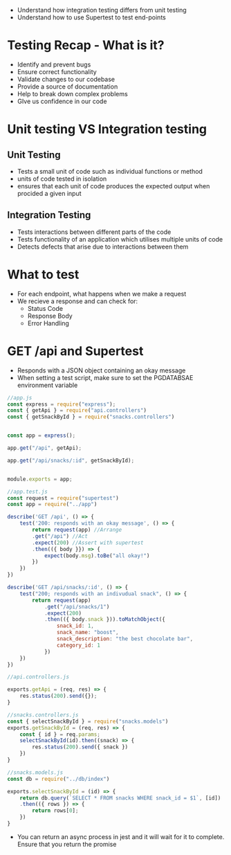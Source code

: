 - Understand how integration testing differs from unit testing
- Understand how to use Supertest to test end-points

# Testing Recap - What is it?
- Identify and prevent bugs
- Ensure correct functionality
- Validate changes to our codebase
- Provide a source of documentation
- Help to break down complex problems
- GIve us confidence in our code

# Unit testing VS Integration testing
## Unit Testing
- Tests a small unit of code such as individual functions or method
- units of code tested in isolation
- ensures that each unit of code produces the expected output when procided a given input
## Integration Testing
- Tests interactions between different parts of the code
- Tests functionality of an application which utilises multiple units of code
- Detects defects that arise due to interactions between them

# What to test
- For each endpoint, what happens when we make a request
- We recieve a response and can check for:
	- Status Code
	- Response Body
	- Error Handling

# GET /api and Supertest
- Responds with a JSON object containing an okay message
- When setting a test script, make sure to set the PGDATABSAE environment variable 

```js
//app.js
const express = require("express");
const { getApi } = require("api.controllers")
const { getSnackById } = require("snacks.controllers")


const app = express();

app.get("/api", getApi);

app.get("/api/snacks/:id", getSnackById);


module.exports = app;
```


```js
//app.test.js
const request = require("supertest")
const app = require("../app")

describe('GET /api', () => {
	test('200: responds with an okay message', () => {
		return request(app) //Arrange
		.get("/api") //Act
		.expect(200) //Assert with supertest
		.then(({ body }}) => {
			expect(body.msg).toBe("all okay!")
		})
	})
})

describe('GET /api/snacks/:id', () => {
	test("200; responds with an indivudual snack", () => {
		return request(app)
			.get("/api/snacks/1")
			.expect(200)
			.then(({ body.snack })).toMatchObject({
				snack_id: 1,
				snack_name: "boost",
				snack_description: "the best chocolate bar",
				category_id: 1
			})
	})
})

```

```js
//api.controllers.js

exports.getApi = (req, res) => {
	res.status(200).send({});
}
```

```js
//snacks.controllers.js
const { selectSnackById } = require("snacks.models")
exports.getSnackById = (req, res) => {
	const { id } = req.params;
	selectSnackById(id).then((snack) => {
		res.status(200).send({ snack })
	})
}
```

```js
//snacks.models.js
const db = require("../db/index")

exports.selectSnackById = (id) => {
	return db.query(`SELECT * FROM snacks WHERE snack_id = $1`, [id])
	.then(({ rows }) => {
		return rows[0];
	})
}
```


- You can return an async process in jest and it will wait for it to complete. Ensure that you return the promise